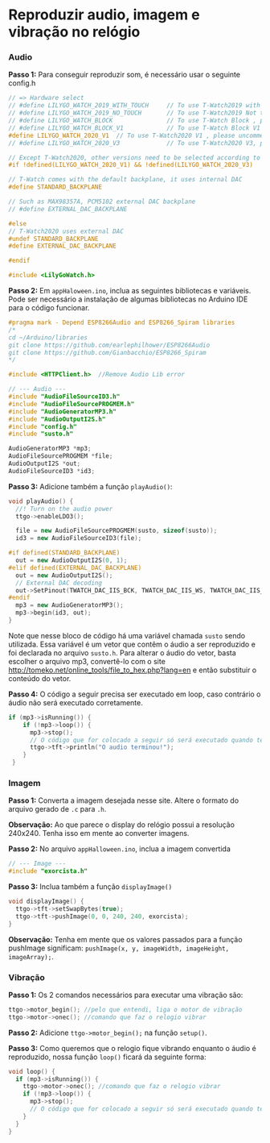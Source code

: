 # Reproduzir audio, imagem e vibração no relógio
### Audio
**Passo 1:** Para conseguir reproduzir som, é necessário usar o seguinte config.h
```cpp
// => Hardware select
// #define LILYGO_WATCH_2019_WITH_TOUCH     // To use T-Watch2019 with touchscreen, please uncomment this line
// #define LILYGO_WATCH_2019_NO_TOUCH       // To use T-Watch2019 Not touchscreen , please uncomment this line
// #define LILYGO_WATCH_BLOCK               // To use T-Watch Block , please uncomment this line
// #define LILYGO_WATCH_BLOCK_V1            // To use T-Watch Block V1 , please uncomment this line
#define LILYGO_WATCH_2020_V1  // To use T-Watch2020 V1 , please uncomment this line
// #define LILYGO_WATCH_2020_V3             // To use T-Watch2020 V3, please uncomment this line

// Except T-Watch2020, other versions need to be selected according to the actual situation
#if !defined(LILYGO_WATCH_2020_V1) && !defined(LILYGO_WATCH_2020_V3)

// T-Watch comes with the default backplane, it uses internal DAC
#define STANDARD_BACKPLANE

// Such as MAX98357A, PCM5102 external DAC backplane
// #define EXTERNAL_DAC_BACKPLANE

#else
// T-Watch2020 uses external DAC
#undef STANDARD_BACKPLANE
#define EXTERNAL_DAC_BACKPLANE

#endif

#include <LilyGoWatch.h>
```
**Passo 2:**  Em `appHaloween.ino`, inclua as seguintes bibliotecas e variáveis. Pode ser necessário a instalação de algumas bibliotecas no Arduino IDE para o código funcionar. 
```cpp
#pragma mark - Depend ESP8266Audio and ESP8266_Spiram libraries
/*
cd ~/Arduino/libraries
git clone https://github.com/earlephilhower/ESP8266Audio
git clone https://github.com/Gianbacchio/ESP8266_Spiram
*/

#include <HTTPClient.h>  //Remove Audio Lib error

// --- Audio ---
#include "AudioFileSourceID3.h"
#include "AudioFileSourcePROGMEM.h"
#include "AudioGeneratorMP3.h"
#include "AudioOutputI2S.h"
#include "config.h"
#include "susto.h"

AudioGeneratorMP3 *mp3;
AudioFileSourcePROGMEM *file;
AudioOutputI2S *out;
AudioFileSourceID3 *id3;
```
**Passo 3:** Adicione também a função `playAudio()`:
```cpp
void playAudio() {
  //! Turn on the audio power
  ttgo->enableLDO3();

  file = new AudioFileSourcePROGMEM(susto, sizeof(susto));
  id3 = new AudioFileSourceID3(file);

#if defined(STANDARD_BACKPLANE)
  out = new AudioOutputI2S(0, 1);
#elif defined(EXTERNAL_DAC_BACKPLANE)
  out = new AudioOutputI2S();
  // External DAC decoding
  out->SetPinout(TWATCH_DAC_IIS_BCK, TWATCH_DAC_IIS_WS, TWATCH_DAC_IIS_DOUT);
#endif
  mp3 = new AudioGeneratorMP3();
  mp3->begin(id3, out);
}
```

Note que nesse bloco de código há uma variável chamada `susto` sendo utilizada. Essa variável é um vetor que contêm o áudio a ser reproduzido e foi declarada no arquivo `susto.h`. Para alterar o áudio do vetor, basta escolher o arquivo mp3, convertê-lo com o site http://tomeko.net/online_tools/file_to_hex.php?lang=en e então substituir o conteúdo do vetor.

**Passo 4:** O código a seguir precisa ser executado em loop, caso contrário o áudio não será executado corretamente. 
```cpp
if (mp3->isRunning()) { 
    if (!mp3->loop()) {
      mp3->stop();
      // O código que for colocado a seguir só será executado quando terminar a reprodução do áudio
      ttgo->tft->println("O audio terminou!");
    }
 }
 ```
 ### Imagem
 **Passo 1:** Converta a imagem desejada nesse site. Altere o formato do arquivo gerado de `.c` para `.h`.
 
**Observação:** Ao que parece o display do relógio possui a resolução 240x240. Tenha isso em mente ao converter imagens.

**Passo 2:** No arquivo `appHalloween.ino`, inclua a imagem convertida
```cpp
// --- Image ---
#include "exorcista.h"
```

**Passo 3:** Inclua também a função `displayImage()`
```cpp
void displayImage() {
  ttgo->tft->setSwapBytes(true);
  ttgo->tft->pushImage(0, 0, 240, 240, exorcista);
}
```
**Observação:** Tenha em mente que os valores passados para a função pushImage significam: `pushImage(x, y, imageWidth, imageHeight, imageArray);`.

### Vibração

**Passo 1:** Os 2 comandos necessários para executar uma vibração são:
```cpp
ttgo->motor_begin(); //pelo que entendi, liga o motor de vibração
ttgo->motor->onec(); //comando que faz o relogio vibrar
```

**Passo 2:** Adicione `ttgo->motor_begin();` na função `setup()`.

**Passo 3:** Como queremos que o relogio fique vibrando enquanto o áudio é reproduzido, nossa função `loop()` ficará da seguinte forma:
```cpp
void loop() {
  if (mp3->isRunning()) {
    ttgo->motor->onec(); //comando que faz o relogio vibrar
    if (!mp3->loop()) {
      mp3->stop();
      // O código que for colocado a seguir só será executado quando terminar a reprodução do áudio
    }
  }
}
```
